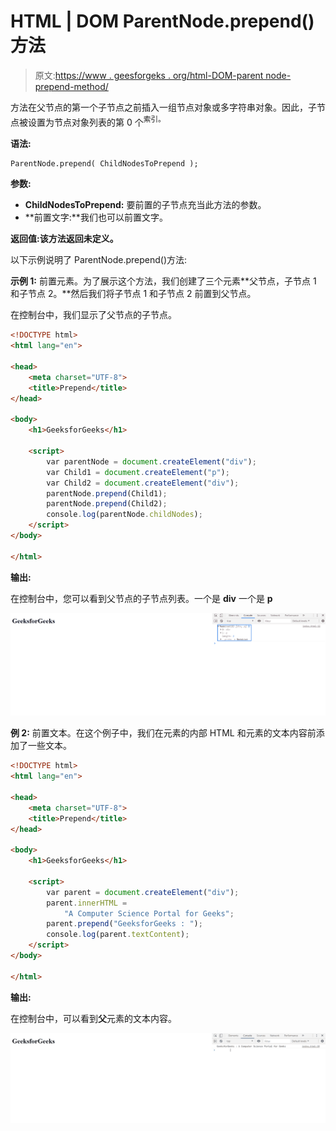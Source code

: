 # HTML | DOM ParentNode.prepend()方法

> 原文:[https://www . geesforgeks . org/html-DOM-parent node-prepend-method/](https://www.geeksforgeeks.org/html-dom-parentnode-prepend-method/)

方法在父节点的第一个子节点之前插入一组节点对象或多字符串对象。因此，子节点被设置为节点对象列表的第 0 个<sup>索引。</sup>

**语法:**

```html
ParentNode.prepend( ChildNodesToPrepend );
```

**参数:**

*   **ChildNodesToPrepend:** 要前置的子节点充当此方法的参数。
*   **前置文字:**我们也可以前置文字。

**返回值:**该方法返回**未定义。**

以下示例说明了 ParentNode.prepend()方法:

**示例 1:** 前置元素。为了展示这个方法，我们创建了三个元素**父节点，子节点 1 和子节点 2。**然后我们将子节点 1 和子节点 2 前置到父节点。

在控制台中，我们显示了父节点的子节点。

```html
<!DOCTYPE html>
<html lang="en">

<head>
    <meta charset="UTF-8">
    <title>Prepend</title>
</head>

<body>
    <h1>GeeksforGeeks</h1>

    <script>
        var parentNode = document.createElement("div");
        var Child1 = document.createElement("p");
        var Child2 = document.createElement("div");
        parentNode.prepend(Child1);
        parentNode.prepend(Child2);
        console.log(parentNode.childNodes);
    </script>
</body>

</html>
```

**输出:**

在控制台中，您可以看到父节点的子节点列表。一个是 **div** 一个是 **p**

![](img/7645171f5f2487232b557ab5c7704517.png)

**例 2:** 前置文本。在这个例子中，我们在元素的内部 HTML 和元素的文本内容前添加了一些文本。

```html
<!DOCTYPE html>
<html lang="en">

<head>
    <meta charset="UTF-8">
    <title>Prepend</title>
</head>

<body>
    <h1>GeeksforGeeks</h1>

    <script>
        var parent = document.createElement("div");
        parent.innerHTML = 
            "A Computer Science Portal for Geeks";
        parent.prepend("GeeksforGeeks : ");
        console.log(parent.textContent);
    </script>
</body>

</html>
```

**输出:**

在控制台中，可以看到**父**元素的文本内容。

![](img/f66d456b44c4ec281a04e70d898760ce.png)